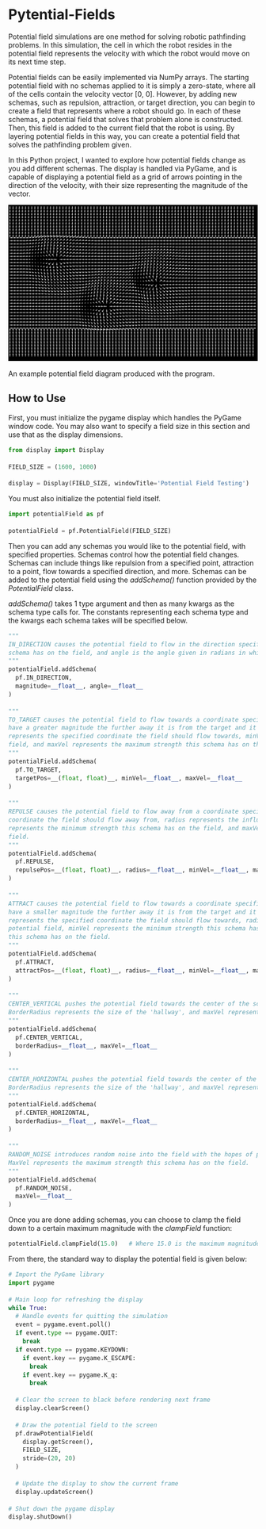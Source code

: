 # Pytential-Fields

<p>Potential field simulations are one method for solving robotic pathfinding problems. In this simulation, the cell in which the robot resides in the potential field represents the velocity with which the robot would move on its next time step.</p>
<p>Potential fields can be easily implemented via NumPy arrays. The starting potential field with no schemas applied to it is simply a zero-state, where all of the cells contain the velocity vector [0, 0]. However, by adding new schemas, such as repulsion, attraction, or target direction, you can begin to create a field that represents where a robot should go. In each of these schemas, a potential field that solves that problem alone is constructed. Then, this field is added to the current field that the robot is using. By layering potential fields in this way, you can create a potential field that solves the pathfinding problem given.</p>
<p>In this Python project, I wanted to explore how potential fields change as you add different schemas. The display is handled via PyGame, and is capable of displaying a potential field as a grid of arrows pointing in the direction of the velocity, with their size representing the magnitude of the vector.</p>

![Example Potential Field](https://github.com/jlehett/Pytential-Fields/blob/master/images/potentialfield.png)

An example potential field diagram produced with the program.

## How to Use

<p>First, you must initialize the pygame display which handles the PyGame window code. You may also want to specify a field size in this section and use that as the display dimensions.</p>

```python
from display import Display

FIELD_SIZE = (1600, 1000)

display = Display(FIELD_SIZE, windowTitle='Potential Field Testing')
```

<p>You must also initialize the potential field itself.</p>

```python
import potentialField as pf

potentialField = pf.PotentialField(FIELD_SIZE)
```

<p>Then you can add any schemas you would like to the potential field, with specified properties. Schemas control how the potential field changes. Schemas can include things like repulsion from a specified point, attraction to a point, flow towards a specified direction, and more. Schemas can be added to the potential field using the <i>addSchema()</i> function provided by the <i>PotentialField</i> class.</p>
<p><i>addSchema()</i> takes 1 type argument and then as many kwargs as the schema type calls for. The constants representing each schema type and the kwargs each schema takes will be specified below.</p>

```python
"""
IN_DIRECTION causes the potential field to flow in the direction specified by the kwargs. Magnitude represents the strength this
schema has on the field, and angle is the angle given in radians in which the field should flow.
"""
potentialField.addSchema(
  pf.IN_DIRECTION,
  magnitude=__float__, angle=__float__
)

"""
TO_TARGET causes the potential field to flow towards a coordinate specified by the kwargs. As opposed to ATTRACT, this schema will 
have a greater magnitude the further away it is from the target and it will slow down as it gets closer to the target. TargetPos 
represents the specified coordinate the field should flow towards, minVel represents the minimum strength this schema has on the
field, and maxVel represents the maximum strength this schema has on the field.
"""
potentialField.addSchema(
  pf.TO_TARGET,
  targetPos=__(float, float)__, minVel=__float__, maxVel=__float__
)

"""
REPULSE causes the potential field to flow away from a coordinate specified by the kwargs. RepulsePos represents the specified 
coordinate the field should flow away from, radius represents the influence size the schema has on the potential field, minVel 
represents the minimum strength this schema has on the field, and maxVel represents the maximum strength this schema has on the
field.
"""
potentialField.addSchema(
  pf.REPULSE,
  repulsePos=__(float, float)__, radius=__float__, minVel=__float__, maxVel=__float__
)

"""
ATTRACT causes the potential field to flow towards a coordinate specified by the kwargs. As opposed to TO_TARGET, this schema will
have a smaller magnitude the further away it is from the target and it will speed up as it gets closer to the target. AttractPos 
represents the specified coordinate the field should flow towards, radius represents the influence size the schema has on the 
potential field, minVel represents the minimum strength this schema has on the field, and maxVel represents the maximum strength 
this schema has on the field.
"""
potentialField.addSchema(
  pf.ATTRACT,
  attractPos=__(float, float)__, radius=__float__, minVel=__float__, maxVel=__float__
)

"""
CENTER_VERTICAL pushes the potential field towards the center of the screen, vertically, as if constricted through a hallway. 
BorderRadius represents the size of the 'hallway', and maxVel represents the maximum strength this schema has on the field.
"""
potentialField.addSchema(
  pf.CENTER_VERTICAL,
  borderRadius=__float__, maxVel=__float__
)

"""
CENTER_HORIZONTAL pushes the potential field towards the center of the screen, horizontally, as if constricted through a hallway. 
BorderRadius represents the size of the 'hallway', and maxVel represents the maximum strength this schema has on the field.
"""
potentialField.addSchema(
  pf.CENTER_HORIZONTAL,
  borderRadius=__float__, maxVel=__float__
)

"""
RANDOM_NOISE introduces random noise into the field with the hopes of preventing a robot from getting stuck in a zero-sum state.
MaxVel represents the maximum strength this schema has on the field.
"""
potentialField.addSchema(
  pf.RANDOM_NOISE,
  maxVel=__float__
)
```

<p>Once you are done adding schemas, you can choose to clamp the field down to a certain maximum magnitude with the <i>clampField</i> function:</p>

```python
potentialField.clampField(15.0)   # Where 15.0 is the maximum magnitude of the field
```

<p>From there, the standard way to display the potential field is given below:</p>

```python
# Import the PyGame library
import pygame

# Main loop for refreshing the display
while True:
  # Handle events for quitting the simulation
  event = pygame.event.poll()
  if event.type == pygame.QUIT:
    break
  if event.type == pygame.KEYDOWN:
    if event.key == pygame.K_ESCAPE:
      break
    if event.key == pygame.K_q:
      break
  
  # Clear the screen to black before rendering next frame
  display.clearScreen()
  
  # Draw the potential field to the screen
  pf.drawPotentialField(
    display.getScreen(),
    FIELD_SIZE,
    stride=(20, 20)
  )
  
  # Update the display to show the current frame
  display.updateScreen()
  
# Shut down the pygame display
display.shutDown()
```
